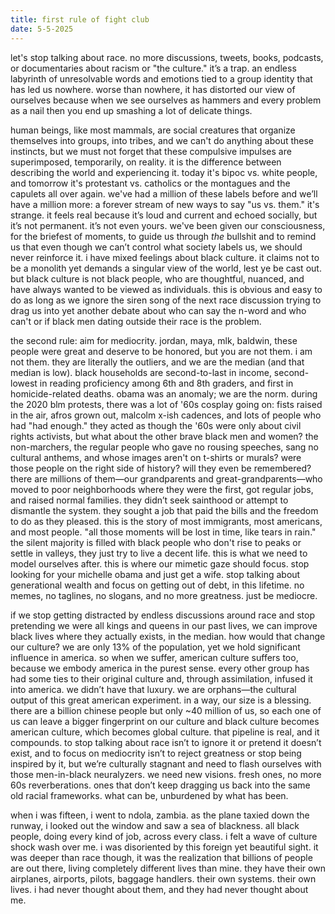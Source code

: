```yaml
---
title: first rule of fight club
date: 5-5-2025
---
```

let's stop talking about race. no more discussions, tweets, books, podcasts, or documentaries about racism or "the culture." it’s a trap. an endless labyrinth of unresolvable words and emotions tied to a group identity that has led us nowhere. worse than nowhere, it has distorted our view of ourselves because when we see ourselves as hammers and every problem as a nail then you end up smashing a lot of delicate things. 

human beings, like most mammals, are social creatures that organize themselves into groups, into tribes, and we can't do anything about these instincts, but we must not forget that these compulsive impulses are superimposed, temporarily, on  reality. it is the difference between describing the world and experiencing it. today it's bipoc vs. white people, and tomorrow it's protestant vs. catholics or the montagues and the capulets all over again. we've had a million of these labels before and we’ll have a million more: a forever stream of new ways to say "us vs. them." it's strange. it feels real because it’s loud and current and echoed socially, but it’s not permanent. it’s not even yours. we've been given our consciousness, for the briefest of moments, to guide us through *the* bullshit and to remind us that even though we can’t control what society labels us, we should never reinforce it. i have mixed feelings about black culture. it claims not to be a monolith yet demands a singular view of the world, lest ye be cast out. but black culture is not black people, who are thoughtful, nuanced, and have always wanted to be viewed as individuals. this is obvious and easy to do as long as we ignore the siren song of the next race discussion trying to drag us into yet another debate about who can say the n-word and who can't or if black men dating outside their race is the problem.

the second rule: aim for mediocrity. jordan, maya, mlk, baldwin, these people were great and deserve to be honored, but you are not them. i am not them. they are literally the outliers, and we are the median (and that median is low). black households are second-to-last in income, second-lowest in reading proficiency among 6th and 8th graders, and first in homicide-related deaths. obama was an anomaly; we are the norm. during the 2020 blm protests, there was a lot of '60s cosplay going on: fists raised in the air, afros grown out, malcolm x-ish cadences, and lots of people who had "had enough." they acted as though the '60s were only about civil rights activists, but what about the other brave black men and women? the non-marchers, the regular people who gave no rousing speeches, sang no cultural anthems, and whose images aren't on t-shirts or murals? were those people on the right side of history? will they even be remembered? there are millions of them—our grandparents and great-grandparents—who moved to poor neighborhoods where they were the first, got regular jobs, and raised normal families. they didn’t seek sainthood or attempt to dismantle the system. they sought a job that paid the bills and the freedom to do as they pleased. this is the story of most immigrants, most americans, and most people. "all those moments will be lost in time, like tears in rain." the silent majority is filled with black people who don't rise to peaks or settle in valleys, they just try to live a decent life. this is what we need to model ourselves after. this is where our mimetic gaze should focus. stop looking for your michelle obama and just get a wife. stop talking about generational wealth and focus on getting out of debt, in this lifetime. no memes, no taglines, no slogans, and no more greatness. just be mediocre.

if we stop getting distracted by endless discussions around race and stop pretending we were all kings and queens in our past lives, we can improve black lives where they actually exists, in the median. how would that change our culture? we are only 13% of the population, yet we hold significant influence in america. so when we suffer, american culture suffers too, because we embody america in the purest sense. every other group has had some ties to their original culture and, through assimilation, infused it into america. we didn’t have that luxury. we are orphans—the cultural output of this great american experiment. in a way, our size is a blessing. there are a billion chinese people but only ~40 million of us, so each one of us can leave a bigger fingerprint on our culture and black culture becomes american culture, which becomes global culture. that pipeline is real, and it compounds. to stop talking about race isn’t to ignore it or pretend it doesn’t exist, and to focus on mediocrity isn’t to reject greatness or stop being inspired by it, but we’re culturally stagnant and need to flash ourselves with those men-in-black neuralyzers. we need new visions. fresh ones, no more 60s reverberations. ones that don’t keep dragging us back into the same old racial frameworks. what can be, unburdened by what has been.

when i was fifteen, i went to ndola, zambia. as the plane taxied down the runway, i looked out the window and saw a sea of blackness. all black people, doing every kind of job, across every class. i felt a wave of culture shock wash over me. i was disoriented by this foreign yet beautiful sight. it was deeper than race though, it was the realization that billions of people are out there, living completely different lives than mine. they have their own airplanes, airports, pilots, baggage handlers. their own systems. their own lives. i had never thought about them, and they had never thought about me.
